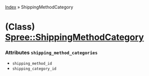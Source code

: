 [Index](../_index.md) » ShippingMethodCategory

# (Class) [Spree::ShippingMethodCategory](http://m.gymplayer.com/shipping_method_category.rb)

### Attributes `shipping_method_categories`
* `shipping_method_id`
* `shipping_category_id`
